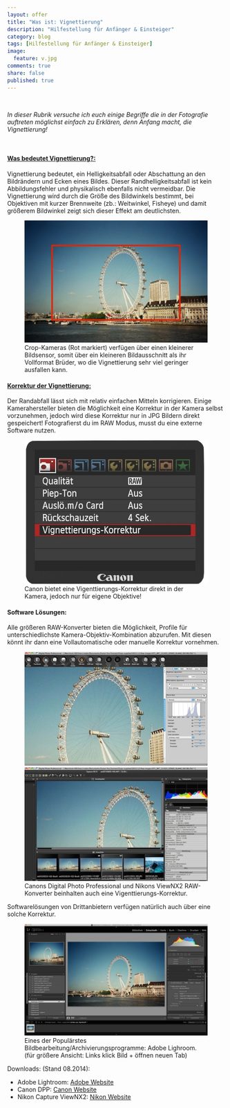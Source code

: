 ```yaml
---
layout: offer
title: "Was ist: Vignettierung"
description: "Hilfestellung für Anfänger & Einsteiger"
category: blog
tags: [Hilfestellung für Anfänger & Einsteiger]
image:
  feature: v.jpg
comments: true
share: false
published: true
---
```

 
  


    



*In dieser Rubrik versuche ich euch einige Begriffe die in der Fotografie auftreten möglichst einfach zu Erklären, denn Anfang macht, die Vignettierung!* 
 
  


    








#### <a name="fenced-code-block"><u>Was bedeutet Vignettierung?:</u></a>
Vignettierung bedeutet, ein Helligkeitsabfall oder Abschattung an den Bildrändern und Ecken eines Bildes.
Dieser Randhelligkeitsabfall ist kein Abbildungsfehler und physikalisch ebenfalls nicht vermeidbar.
Die Vignettierung wird durch die Größe des Bildwinkels bestimmt, bei Objektiven mit kurzer Brennweite (zb.: Weitwinkel, Fisheye) und damit größerem Bildwinkel zeigt sich dieser Effekt am deutlichsten.








<figure>
<img src="/images/v1.jpg"/>
<figcaption>Crop-Kameras (Rot markiert) verfügen über einen kleinerer Bildsensor, somit über ein kleineren Bildausschnitt als ihr Vollformat Brüder, wo die Vignettierung sehr viel geringer ausfallen kann.</figcaption>
</figure>






#### <a name="fenced-code-block"><u>Korrektur der Vignettierung:</u></a>
Der Randabfall lässt sich mit relativ einfachen Mitteln korrigieren. 
Einige Kamerahersteller bieten die Möglichkeit eine Korrektur in der Kamera selbst vorzunehmen, jedoch wird diese Korrektur nur in JPG Bildern direkt gespeichert! Fotografierst du im RAW Modus, musst du eine externe Software nutzen.


<figure>
<img src="/images/v2.jpg"/>
<figcaption>Canon bietet eine Vigenttierungs-Korrektur direkt in der Kamera, jedoch nur für eigene Objektive!</figcaption>
</figure>


#### <a name="fenced-code-block">Software Lösungen:</a>

Alle größeren RAW-Konverter bieten die Möglichkeit, Profile für unterschiedlichste Kamera-Objektiv-Kombination abzurufen. Mit diesen könnt ihr dann eine Vollautomatische oder manuelle Korrektur vornehmen.

<figure class="half">
	<img src="/images/v3.jpg">
	<img src="/images/v4.jpg">
	<figcaption>Canons Digital Photo Professional und Nikons ViewNX2 RAW-Konverter beinhalten auch eine Vigenttierungs-Korrektur.</figcaption>
</figure>

Softwarelösungen von Drittanbietern verfügen natürlich auch über eine solche Korrektur.

<figure>
<img src="/images/v6.jpg"/>
<figcaption>Eines der Populärstes Bildbearbeitung/Archivierungsprogramme: Adobe Lighroom. (für größere Ansicht: Links klick Bild + öffnen neuen Tab)</figcaption>
</figure>



Downloads: (Stand 08.2014):

* Adobe Lightroom:  [Adobe Website](http://www.adobe.com/de/products/photoshop-lightroom.html)
* Canon DPP:  [Canon Website](http://www.canon-europe.com/support/software/dpp/index.aspx)
* Nikon Capture ViewNX2:  [Nikon Website](http://www.nikon.de/de_DE/product/software/viewnx2)
